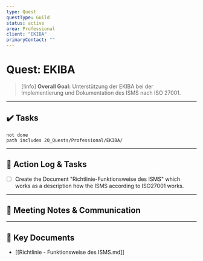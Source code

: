 ```yaml
---
type: Quest
questType: Guild
status: active
area: Professional
client: "EKIBA"
primaryContact: ""
---
```


# Quest: EKIBA

> [!info]
> **Overall Goal:** Unterstützung der EKIBA bei der Implementierung und Dokumentation des ISMS nach ISO 27001.

---

## ✔️ Tasks

```tasks
not done
path includes 20_Quests/Professional/EKIBA/
```

---

## 📝 Action Log & Tasks

- [ ] Create the Document "Richtlinie-Funktionsweise des ISMS" which works as a description how the ISMS according to ISO27001 works.

---
## 💬 Meeting Notes & Communication


---
## 📎 Key Documents

- [[Richtlinie - Funktionsweise des ISMS.md]]
